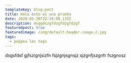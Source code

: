 ```yaml
---
templateKey: blog-post
title: Hola esto es una prueba
date: 2020-03-20T22:39:50.135Z
description: dsggdszgfdzgfdzgfdzgf
featuredpost: true
featuredimage: /img/default-header-image-2.jpg
tags:
  - poppea los tags
---
```

dsgsfdsf gjfszignjsizfn fsjzgnjsgnsjz sjzgnfjszgnfr fszgnosz